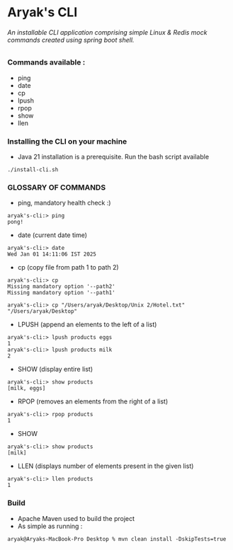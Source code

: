 # Aryak's CLI

###### An installable CLI application comprising simple Linux & Redis mock commands created using spring boot shell.

### Commands available :
- ping
- date
- cp
- lpush
- rpop
- show
- llen

### Installing the CLI on your machine

- Java 21 installation is a prerequisite. Run the bash script available
```console
./install-cli.sh
```
### GLOSSARY OF COMMANDS

- ping, mandatory health check :)
```console
aryak's-cli:> ping
pong!
```

- date (current date time)
```console
aryak's-cli:> date
Wed Jan 01 14:11:06 IST 2025
```

- cp (copy file from path 1 to path 2)
```console
aryak's-cli:> cp 
Missing mandatory option '--path2'
Missing mandatory option '--path1'
```
```console
aryak's-cli:> cp "/Users/aryak/Desktop/Unix 2/Hotel.txt" "/Users/aryak/Desktop"
```

- LPUSH (append an elements to the left of a list)
```console
aryak's-cli:> lpush products eggs
1
aryak's-cli:> lpush products milk
2
```

- SHOW (display entire list)
```console
aryak's-cli:> show products
[milk, eggs]
```

- RPOP (removes an elements from the right of a list)
```console
aryak's-cli:> rpop products
1
```

- SHOW
```console
aryak's-cli:> show products
[milk]
```
- LLEN (displays number of elements present in the given list)
```console
aryak's-cli:> llen products
1
```

### Build
- Apache Maven used to build the project
- As simple as running :
```console
aryak@Aryaks-MacBook-Pro Desktop % mvn clean install -DskipTests=true
```